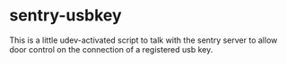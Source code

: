# sentry-usbkey

This is a little udev-activated script to talk with the sentry server to allow door control on the connection of a registered usb key.
